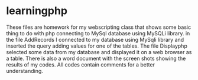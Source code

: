 # learningphp

These files are homework for my webscripting class that shows some basic thing to do with php connecting to MySql database using MySQLi library. 
in the file AddRecords I connected to my database using MySqli library and inserted the query adding values for one of the tables.
The file Displayphp selected some data from my database and displayed it on a web browser as a table.
There is also a word document with the screen shots showing the results of my codes.
All codes contain comments for a better understanding.

